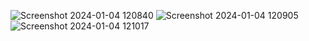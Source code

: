 ![Screenshot 2024-01-04 120840](https://github.com/AmilaThushara/booking.com-clone/assets/80099554/06658e00-5bc5-4425-a419-d48db98bc6fa)
![Screenshot 2024-01-04 120905](https://github.com/AmilaThushara/booking.com-clone/assets/80099554/60346bd1-9313-4970-bd51-8f3acc3447c2)
![Screenshot 2024-01-04 121017](https://github.com/AmilaThushara/booking.com-clone/assets/80099554/cd0b2750-ce4d-48bf-9c8c-b57ff5c4d2c9)
